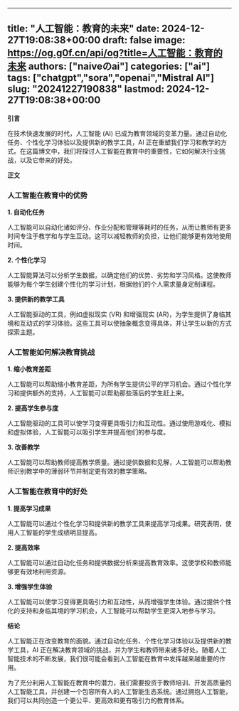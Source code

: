
---
title: "人工智能：教育的未来"
date: 2024-12-27T19:08:38+00:00
draft: false
image: https://og.g0f.cn/api/og?title=人工智能：教育的未来
authors: ["naiveのai"]
categories: ["ai"]
tags: ["chatgpt","sora","openai","Mistral AI"]
slug: "20241227190838"
lastmod: 2024-12-27T19:08:38+00:00
---
**引言**

在技术快速发展的时代，人工智能 (AI) 已成为教育领域的变革力量。通过自动化任务、个性化学习体验以及提供新的教学工具，AI 正在重塑我们学习和教学的方式。在这篇博文中，我们将探讨人工智能在教育中的重要性，它如何解决行业挑战，以及它带来的好处。

**正文**

### 人工智能在教育中的优势

**1. 自动化任务**

人工智能可以自动化诸如评分、作业分配和管理等耗时的任务，从而让教师有更多时间专注于教学和与学生互动。这可以减轻教师的负担，让他们能够更有效地使用时间。

**2. 个性化学习**

人工智能算法可以分析学生数据，以确定他们的优势、劣势和学习风格。这使教师能够为每个学生创建个性化的学习计划，根据他们的个人需求量身定制课程。

**3. 提供新的教学工具**

人工智能驱动的工具，例如虚拟现实 (VR) 和增强现实 (AR)，为学生提供了身临其境和互动式的学习体验。这些工具可以使抽象概念变得具体，并让学生以新的方式探索主题。

### 人工智能如何解决教育挑战

**1. 缩小教育差距**

人工智能可以帮助缩小教育差距，为所有学生提供公平的学习机会。通过个性化学习和提供额外的支持，人工智能可以帮助那些落后的学生赶上来。

**2. 提高学生参与度**

人工智能驱动的工具可以使学习变得更具吸引力和互动性。通过使用游戏化、模拟和虚拟体验，人工智能可以吸引学生并提高他们的参与度。

**3. 改善教学**

人工智能可以帮助教师提高教学质量。通过提供数据和见解，人工智能可以帮助教师识别教学中的薄弱环节并制定更有效的教学策略。

### 人工智能在教育中的好处

**1. 提高学习成果**

人工智能可以通过个性化学习和提供新的教学工具来提高学习成果。研究表明，使用人工智能的学生成绩明显提高。

**2. 提高效率**

人工智能可以通过自动化任务和提供数据分析来提高教育效率。这使学校和教师能够更有效地利用资源。

**3. 增强学生体验**

人工智能可以使学习变得更具吸引力和互动性，从而增强学生体验。通过提供个性化的支持和身临其境的学习机会，人工智能可以帮助学生更深入地参与学习。

**结论**

人工智能正在改变教育的面貌。通过自动化任务、个性化学习体验以及提供新的教学工具，AI 正在解决教育领域的挑战，并为学生和教师带来诸多好处。随着人工智能技术的不断发展，我们很可能会看到人工智能在教育中发挥越来越重要的作用。

为了充分利用人工智能在教育中的潜力，我们需要投资于教师培训、开发高质量的人工智能工具，并创建一个包容所有人的人工智能生态系统。通过拥抱人工智能，我们可以共同创造一个更公平、更高效和更有吸引力的教育体系。